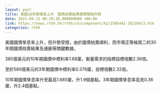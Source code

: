 ```yaml
---
layout: post
title: 美國10年期債息上升　國債拍賣結果理想限制升勢
date: 2021-04-13 06:29:26.000000000 +08:00
link: https://news.rthk.hk/rthk/ch/component/k2/1585442-20210413.htm
categories: rthk
---
```


美國國債孳息率上升，但升勢受限，由於國債拍賣順利，而市場正等候周二的30年期國債拍賣結果及通脹等關鍵數據。

380億美元的10年期國債中標利率1.68厘，衡量需求的指標投標倍數2.36倍。

至於580億美元的3年期國債中標利率0.376厘，投標倍數2.32倍。

10年期國債孳息率升至最高1.685厘，升1.9個基點。3年期國債孳息率高見0.36厘，升2.4個基點。
